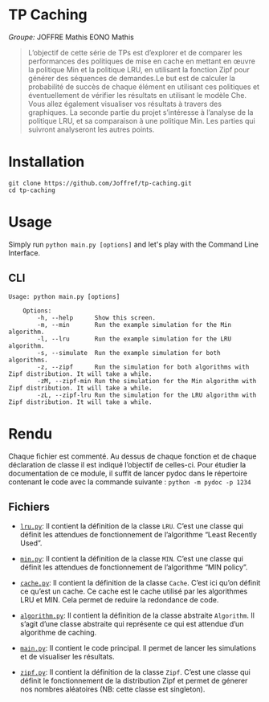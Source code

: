 # TP Caching 

_Groupe:_ JOFFRE Mathis EONO Mathis

> L’objectif de cette série de TPs est d’explorer et de comparer les performances des politiques de mise en cache en mettant en œuvre la politique Min et la politique LRU, en utilisant la fonction Zipf pour générer des séquences de demandes.Le but est de calculer la probabilité de succès de chaque élément en utilisant ces politiques et éventuellement de vérifier les résultats en utilisant le modèle Che. Vous allez également visualiser vos résultats à travers des graphiques. La seconde partie du projet s’intéresse à l’analyse de la politique LRU, et sa comparaison à une politique Min. Les parties qui suivront analyseront les autres points.

# Installation

```
git clone https://github.com/Joffref/tp-caching.git
cd tp-caching
```

# Usage

Simply run `python main.py [options]` and let's play with the Command Line Interface.

## CLI

```
Usage: python main.py [options]

    Options:
        -h, --help      Show this screen.
        -m, --min       Run the example simulation for the Min algorithm.
        -l, --lru       Run the example simulation for the LRU algorithm.
        -s, --simulate  Run the example simulation for both algorithms.
        -z, --zipf      Run the simulation for both algorithms with Zipf distribution. It will take a while.
        -zM, --zipf-min Run the simulation for the Min algorithm with Zipf distribution. It will take a while.
        -zL, --zipf-lru Run the simulation for the LRU algorithm with Zipf distribution. It will take a while.
```

# Rendu

Chaque fichier est commenté. Au dessus de chaque fonction et de chaque déclaration de classe il est indiqué l’objectif de celles-ci. Pour étudier la documentation de ce module, il suffit de lancer pydoc dans le répertoire contenant le code avec la commande suivante : `python -m pydoc -p 1234`

## Fichiers

- [`lru.py`](./lru.py): Il contient la définition de la classe `LRU`. C’est une classe qui définit les attendues de fonctionnement de l’algorithme  “Least Recently Used”.

- [`min.py`](./min.py): Il contient la définition de la classe `MIN`. C’est une classe qui définit les attendues de fonctionnement de l’algorithme “MIN policy”.

- [`cache.py`](./cache.py): Il contient la définition de la classe `Cache`. C’est ici qu’on définit ce qu’est un cache. Ce cache est le cache utilisé par les algorithmes LRU et MIN. Cela permet de reduire la redondance de code.

- [`algorithm.py`](./algorithm.py): Il contient la définition de la classe abstraite `Algorithm`. Il s’agit d’une classe abstraite qui représente ce qui est attendue d’un algorithme de caching.

- [`main.py`](./main.py): Il contient le code principal. Il permet de lancer les simulations et de visualiser les résultats.

- [`zipf.py`](./zipf.py): Il contient la définition de la classe `Zipf`. C’est une classe qui définit le fonctionnement de la distribution Zipf et permet de génerer nos nombres aléatoires (NB: cette classe est singleton).
